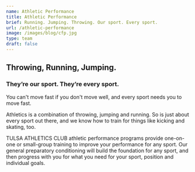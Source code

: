 ```yaml
---
name: Athletic Performance
title: Athletic Performance
brief: Running. Jumping. Throwing. Our sport. Every sport.
url: /athletic-performance
image: /images/blog/cfp.jpg
type: team
draft: false
---
```

## Throwing, Running, Jumping. 

### They’re our sport. They’re every sport.

You can't move fast if you don't move well, and every sport needs you to move fast.

Athletics is a combination of throwing, jumping and running. So is just about every sport out there, and we know how to train for things like kicking and skating, too.

TULSA ATHLETICS CLUB athletic performance programs provide one-on-one or small-group training to improve your performance for any sport. Our general preparatory conditioning will build the foundation for any sport, and then progress with you for what you need for your sport, position and individual goals.
